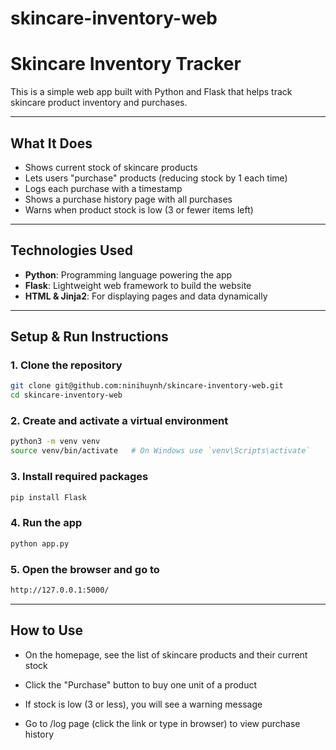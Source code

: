 # skincare-inventory-web

# Skincare Inventory Tracker

This is a simple web app built with Python and Flask that helps track skincare product inventory and purchases.

---

## What It Does

- Shows current stock of skincare products  
- Lets users "purchase" products (reducing stock by 1 each time)  
- Logs each purchase with a timestamp  
- Shows a purchase history page with all purchases  
- Warns when product stock is low (3 or fewer items left)  

---

## Technologies Used

- **Python**: Programming language powering the app  
- **Flask**: Lightweight web framework to build the website  
- **HTML & Jinja2**: For displaying pages and data dynamically  

---

## Setup & Run Instructions

### 1. Clone the repository

```bash
git clone git@github.com:ninihuynh/skincare-inventory-web.git
cd skincare-inventory-web
```

### 2. Create and activate a virtual environment

```bash
python3 -m venv venv
source venv/bin/activate   # On Windows use `venv\Scripts\activate`
```

### 3. Install required packages

```bash
pip install Flask
```

### 4. Run the app

```bash
python app.py
```

### 5. Open the browser and go to

```bash
http://127.0.0.1:5000/
```

---

## How to Use

- On the homepage, see the list of skincare products and their current stock

- Click the "Purchase" button to buy one unit of a product

- If stock is low (3 or less), you will see a warning message

- Go to /log page (click the link or type in browser) to view purchase history




